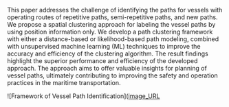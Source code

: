 This paper addresses the challenge of identifying the paths for vessels with operating routes of repetitive paths, semi-repetitive paths, and new paths. We propose a spatial clustering approach for labeling the vessel paths by using position information only. 
We develop a path clustering framework with either a distance-based or likelihood-based path modeling, combined with unsupervised machine learning (ML) techniques to improve the accuracy and efficiency of the clustering algorithm.
The result findings highlight the superior performance and efficiency of the developed approach.
The approach aims to offer valuable insights for planning of vessel paths, ultimately contributing to improving the safety and operation practices in the maritime transportation.

![Framework of Vessel Path Identification]([image_URL](https://github.com/MohamedAbuella/Path_Clustering/blob/main/Framework%20of%20Vessel%20Path%20Identification.jpg)

